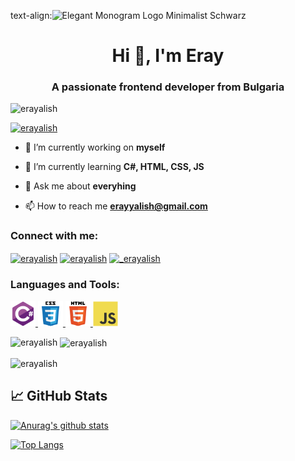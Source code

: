 text-align:![Elegant Monogram Logo Minimalist Schwarz](https://user-images.githubusercontent.com/111420915/198899368-f1986ffa-9a49-4ea8-852b-a59c57833ce6.gif)

<h1 align="center">Hi 👋, I'm Eray</h1>

<h3 align="center">A passionate frontend developer from Bulgaria</h3>



<p align="left"> <img src="https://komarev.com/ghpvc/?username=erayalish&label=Profile%20views&color=0e75b6&style=flat" alt="erayalish" /> </p>
<p align="left"> <a href="https://github.com/ryo-ma/github-profile-trophy"><img src="https://github-profile-trophy.vercel.app/?username=erayalish" alt="erayalish" /></a> </p>

- 🔭 I’m currently working on **myself**

- 🌱 I’m currently learning **C#, HTML, CSS, JS**

- 💬 Ask me about **everyhing**

- 📫 How to reach me **erayyalish@gmail.com**

<h3 align="left">Connect with me:</h3>
<p align="left">
<a href="https://dev.to/erayalish" target="blank"><img align="center" src="https://raw.githubusercontent.com/rahuldkjain/github-profile-readme-generator/master/src/images/icons/Social/devto.svg" alt="erayalish" height="30" width="40" /></a>
<a href="https://linkedin.com/in/erayalish" target="blank"><img align="center" src="https://raw.githubusercontent.com/rahuldkjain/github-profile-readme-generator/master/src/images/icons/Social/linked-in-alt.svg" alt="erayalish" height="30" width="40" /></a>
<a href="https://instagram.com/_erayalish" target="blank"><img align="center" src="https://raw.githubusercontent.com/rahuldkjain/github-profile-readme-generator/master/src/images/icons/Social/instagram.svg" alt="_erayalish" height="30" width="40" /></a>
</p>

<h3 align="left">Languages and Tools:</h3>
<p align="left"> <a href="https://www.w3schools.com/cs/" target="_blank" rel="noreferrer"> <img src="https://raw.githubusercontent.com/devicons/devicon/master/icons/csharp/csharp-original.svg" alt="csharp" width="40" height="40"/> </a> <a  alt="html5" width="40" height="40"/> <a href="https://www.w3schools.com/css/" target="_blank" rel="noreferrer"> <img src="https://raw.githubusercontent.com/devicons/devicon/master/icons/css3/css3-original-wordmark.svg" alt="css3" width="40" height="40"/> </a> <a href="https://www.w3.org/html/" target="_blank" rel="noreferrer"> <img src="https://raw.githubusercontent.com/devicons/devicon/master/icons/html5/html5-original-wordmark.svg" alt="html5" width="40" height="40"/> </a> <a href="https://developer.mozilla.org/en-US/docs/Web/JavaScript" target="_blank" rel="noreferrer"> <img src="https://raw.githubusercontent.com/devicons/devicon/master/icons/javascript/javascript-original.svg" alt="javascript" width="40" height="40"/> </a> </p>


<p><img align="left" src="https://github-readme-stats.vercel.app/api/top-langs?username=erayalish&show_icons=true&locale=en&layout=compact" alt="erayalish" /></p>

<p>&nbsp;<img align="center" src="https://github-readme-stats.vercel.app/api?username=erayalish&show_icons=true&locale=en" alt="erayalish" /></p>

<p><img align="center" src="https://github-readme-streak-stats.herokuapp.com/?user=erayalish&" alt="erayalish" /></p>

## 📈 GitHub Stats 

[![Anurag's github stats](https://github-readme-stats.vercel.app/api?username=ErayAlish)](https://github.com/ErayAlish)

[![Top Langs](https://github-readme-stats.vercel.app/api/top-langs/?username=ErayAlish&layout=compact)](https://github.com/ErayAlish)


